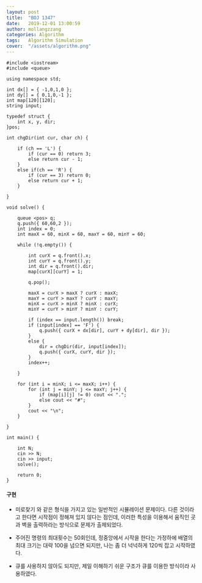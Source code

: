 ```yaml
---
layout: post
title:  "BOJ 1347"
date:   2019-12-01 13:00:59
author: mollangzzang
categories: Algorithm
tags:	Algorithm Simulation
cover:  "/assets/algorithm.png"
---
```


```
#include <iostream>
#include <queue>

using namespace std;

int dx[] = { -1,0,1,0 };
int dy[] = { 0,1,0,-1 };
int map[120][120];
string input;

typedef struct {
	int x, y, dir;
}pos;

int chgDir(int cur, char ch) {

	if (ch == 'L') {
		if (cur == 0) return 3;
		else return cur - 1;
	}
	else if(ch == 'R') {
		if (cur == 3) return 0;
		else return cur + 1;
	}
	
}

void solve() {

	queue <pos> q;
	q.push({ 60,60,2 });
	int index = 0;
	int maxX = 60, minX = 60, maxY = 60, minY = 60;

	while (!q.empty()) {

		int curX = q.front().x;
		int curY = q.front().y;
		int dir = q.front().dir;
		map[curX][curY] = 1;

		q.pop();

		maxX = curX > maxX ? curX : maxX;
		maxY = curY > maxY ? curY : maxY;
		minX = curX > minX ? minX : curX;
		minY = curY > minY ? minY : curY;

		if (index == input.length()) break;
		if (input[index] == 'F') {
			q.push({ curX + dx[dir], curY + dy[dir], dir });
		}
		else {
			dir = chgDir(dir, input[index]);
			q.push({ curX, curY, dir });
		}
		index++;

	}

	for (int i = minX; i <= maxX; i++) {
		for (int j = minY; j <= maxY; j++) {
			if (map[i][j] != 0) cout << ".";
			else cout << "#";
		}
		cout << "\n";
	}

}

int main() {

	int N;
	cin >> N;
	cin >> input;
	solve();

	return 0;
}
```

#### 구현

- 미로찾기 와 같은 형식을 가지고 있는 일반적인 시뮬레이션 문제이다. 다른 것이라고 한다면 시작점이 정해져 있지 않다는 점인데, 이러한 특성을 이용해서 움직인 곳과 벽을 출력하라는 방식으로 문제가 출제되었다.

- 주어진 명령의 최대횟수는 50회인데, 정중앙에서 시작을 한다는 가정하에 배열의 최대 크기는 대략 100을 넘으면 되지만, 나는 좀 더 넉넉하게 120씩 잡고 시작하였다.

- 큐를 사용하지 않아도 되지만, 제일 이해하기 쉬운 구조가 큐를 이용한 방식이라 사용하였다.